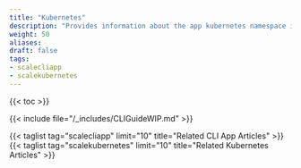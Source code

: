 ```yaml
---
title: "Kubernetes"
description: "Provides information about the app kubernetes namespace in the TrueNAS CLI. Includes command syntax and common commands."
weight: 50
aliases:
draft: false
tags:
- scalecliapp
- scalekubernetes
---
```


{{< toc >}}

{{< include file="/_includes/CLIGuideWIP.md" >}}

{{< taglist tag="scalecliapp" limit="10" title="Related CLI App Articles" >}}
{{< taglist tag="scalekubernetes" limit="10" title="Related Kubernetes Articles" >}}